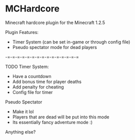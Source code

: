 # MCHardcore


Minecraft hardcore plugin for the Minecraft 1.2.5

Plugin Features:

- Timer System (can be set in-game or through config file)
- Pseudo spectator mode for dead players

-=-=-=-=-=-=-=-=-=-=-=-=-=-=-=

TODO
Timer System:
- Have a countdown
- Add bonus time for player deaths
- Add penalty for cheating
- Config file for timer

Pseudo Spectator
- Make it lol
- Players that are dead will be put into this mode
- Its essentially fancy adventure mode :)

Anything else?
